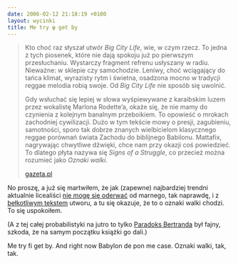 ```yaml
---
date: 2006-02-12 21:18:19 +0100
layout: wycinki
title: Me try φ get by
---
```


> Kto choć raz słyszał utwór <cite>Big City Life</cite>, wie, w czym rzecz. To jedna z tych piosenek, które nie dają spokoju już po pierwszym przesłuchaniu. Wystarczy fragment refrenu usłyszany w radiu. Nieważne: w sklepie czy samochodzie. Leniwy, choć wciągający do tańca klimat, wyrazisty rytm i świetna, osadzona mocno w tradycji reggae melodia robią swoje. Od <cite>Big City Life</cite> nie sposób się uwolnić.
>
> Gdy wsłuchać się lepiej w słowa wyśpiewywane z karaibskim luzem przez wokalistę Marlona Rodette’a, okaże się, że nie mamy do czynienia z kolejnym banalnym przeboikiem. To opowieść o mrokach zachodniej cywilizacji. Dużo w tym tekście mowy o presji, zagubieniu, samotności, sporo tak dobrze znanych wielbicielom klasycznego reggae porównań świata Zachodu do biblijnego Babilonu. Mattafix, nagrywając chwytliwe dźwięki, chce nam przy okazji coś powiedzieć. To dlatego płyta nazywa się <cite>Signs of a Struggle</cite>, co przecież można rozumieć jako <cite>Oznaki walki</cite>.
>
> [gazeta.pl](http://serwisy.gazeta.pl/kultura/1,34169,3159949.html 'Bomby brzmiące reggae')

No proszę, a już się martwiłem, że jak (zapewne) najbardziej trendni aktualnie licealiści [nie mogę się oderwać](wycinki/big-city-life.png 'Last.fm represent') od marnego, tak naprawdę, i z [bełkotliwym tekstem](http://www.google.com/search?q=Mattafix+"Big+City+Life"+lyrics 'szczyt idiotyzmu: oficjalna strona z tekstem piosenki wydawała dźwięki') utworu, a tu się okazuje, że to o oznaki walki chodzi. To się uspokoiłem.

(A z tej całej probabilistyki na jutro to tylko [Paradoks Bertranda](http://en.wikipedia.org/wiki/Bertrand_paradox_%28probability%29 'polska wersja bez rysunków jest') był fajny, szkoda, że na samym początku książki go dali.)

Me try fi get by. And right now Babylon de pon me case. Oznaki walki, tak, tak.
